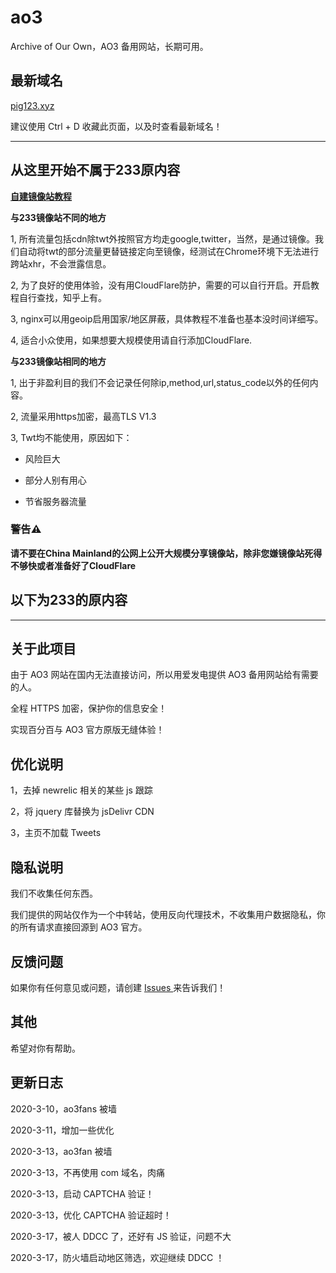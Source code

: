 # ao3
Archive of Our Own，AO3 备用网站，长期可用。


## 最新域名

[pig123.xyz](https://pig123.xyz)

建议使用 Ctrl + D 收藏此页面，以及时查看最新域名！

---
## 从这里开始不属于233原内容

**[自建镜像站教程]("https://github.com/ChrisChirs/ao3Rebuild")**

**与233镜像站不同的地方**

1, 所有流量包括cdn除twt外按照官方均走google,twitter，当然，是通过镜像。我们自动将twt的部分流量更替链接定向至镜像，经测试在Chrome环境下无法进行跨站xhr，不会泄露信息。

2, 为了良好的使用体验，没有用CloudFlare防护，需要的可以自行开启。开启教程自行查找，知乎上有。

3, nginx可以用geoip启用国家/地区屏蔽，具体教程不准备也基本没时间详细写。

4, 适合小众使用，如果想要大规模使用请自行添加CloudFlare.

**与233镜像站相同的地方**

1, 出于非盈利目的我们不会记录任何除ip,method,url,status_code以外的任何内容。

2, 流量采用https加密，最高TLS V1.3

3, Twt均不能使用，原因如下：

- 风险巨大

- 部分人别有用心

- 节省服务器流量

### 警告⚠

**请不要在China Mainland的公网上公开大规模分享镜像站，除非您嫌镜像站死得不够快或者准备好了CloudFlare**

## 以下为233的原内容

---

## 关于此项目

由于 AO3 网站在国内无法直接访问，所以用爱发电提供 AO3 备用网站给有需要的人。

全程 HTTPS 加密，保护你的信息安全！

实现百分百与 AO3 官方原版无缝体验！

## 优化说明

1，去掉 newrelic 相关的某些 js 跟踪

2，将 jquery 库替换为 jsDelivr CDN

3，主页不加载 Tweets

## 隐私说明

我们不收集任何东西。

我们提供的网站仅作为一个中转站，使用反向代理技术，不收集用户数据隐私，你的所有请求直接回源到 AO3 官方。

## 反馈问题

如果你有任何意见或问题，请创建 [ Issues ](https://github.com/233boy/ao3/issues) 来告诉我们！

## 其他

希望对你有帮助。

## 更新日志

2020-3-10，ao3fans 被墙

2020-3-11，增加一些优化

2020-3-13，ao3fan 被墙

2020-3-13，不再使用 com 域名，肉痛

2020-3-13，启动 CAPTCHA 验证！

2020-3-13，优化 CAPTCHA 验证超时！

2020-3-17，被人 DDCC 了，还好有 JS 验证，问题不大

2020-3-17，防火墙启动地区筛选，欢迎继续 DDCC ！
